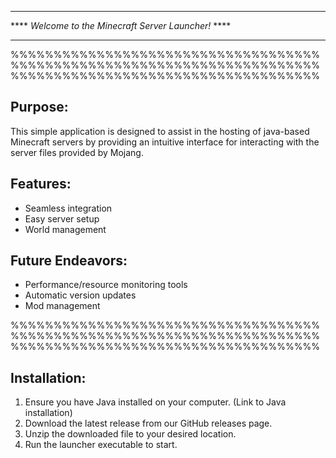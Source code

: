 ************************************************************************************************************
****                            _Welcome to the Minecraft Server Launcher!_                              ****
************************************************************************************************************

%%%%%%%%%%%%%%%%%%%%%%%%%%%%%%%%%%%%%%%%%%%%%%%%%%%%%%%%%%%%%%%%%%%%%%%%%%%%%%%%%%%%%%%%%%%%%%%%%%%%%%%%%%%%

**Purpose:**
--------
This simple application is designed to assist in the hosting of java-based Minecraft servers by providing 
an intuitive interface for interacting with the server files provided by Mojang.

**Features:**
---------
- Seamless integration
- Easy server setup
- World management

**Future Endeavors:**
-----------------
- Performance/resource monitoring tools
- Automatic version updates
- Mod management

%%%%%%%%%%%%%%%%%%%%%%%%%%%%%%%%%%%%%%%%%%%%%%%%%%%%%%%%%%%%%%%%%%%%%%%%%%%%%%%%%%%%%%%%%%%%%%%%%%%%%%%%%%%%

**Installation:**
-------------
1. Ensure you have Java installed on your computer. (Link to Java installation)
2. Download the latest release from our GitHub releases page.
3. Unzip the downloaded file to your desired location.
4. Run the launcher executable to start.
